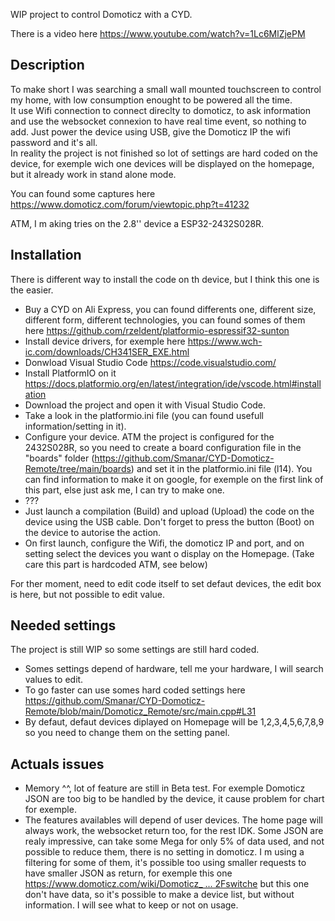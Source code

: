 WIP project to control Domoticz with a CYD.

There is a video here https://www.youtube.com/watch?v=1Lc6MlZjePM

## Description   

To make short I was searching a small wall mounted touchscreen to control my home, with low consumption enought to be powered all the time.   
It use Wifi connection to connect direclty to domoticz, to ask information and use the websocket connexion to have real time event, so nothing to add. Just power the device using USB, give the Domoticz IP the wifi password and it's all.   
In reality the project is not finished so lot of settings are hard coded on the device, for exemple wich one devices will be displayed on the homepage, but it already work in stand alone mode.   

You can found some captures here https://www.domoticz.com/forum/viewtopic.php?t=41232

ATM, I m aking tries on the 2.8'' device a ESP32-2432S028R.

## Installation   

There is different way to install the code on th device, but I think this one is the easier.   

- Buy a CYD on Ali Express, you can found differents one, different size, different form, different technologies, you can found somes of them here https://github.com/rzeldent/platformio-espressif32-sunton
- Install device drivers, for exemple here https://www.wch-ic.com/downloads/CH341SER_EXE.html   
- Donwload Visual Studio Code https://code.visualstudio.com/    
- Install PlatformIO on it https://docs.platformio.org/en/latest/integration/ide/vscode.html#installation   
- Download the project and open it with Visual Studio Code.
- Take a look in the platformio.ini file (you can found usefull information/setting in it).   
- Configure your device. ATM the project is configured for the 2432S028R, so you need to create a board configuration file in the "boards" folder (https://github.com/Smanar/CYD-Domoticz-Remote/tree/main/boards) and set it in the platformio.ini file (l14). You can find information to make it on google, for exemple on the first link of this part, else just ask me, I can try to make one.   
- ???
- Just launch a compilation (Build) and upload (Upload) the code on the device using the USB cable. Don't forget to press the button (Boot) on the device to autorise the action.
- On first launch, configure the Wifi, the domoticz IP and port, and on setting select the devices you want o display on the Homepage. (Take care this part is hardcoded ATM, see below)   
   
   
For ther moment, need to edit code itself to set defaut devices, the edit box is here, but not possible to edit value.

## Needed settings   

The project is still WIP so some settings are still hard coded.   
- Somes settings depend of hardware, tell me your hardware, I will search values to edit.
- To go faster can use somes hard coded settings here https://github.com/Smanar/CYD-Domoticz-Remote/blob/main/Domoticz_Remote/src/main.cpp#L31
- By defaut, defaut devices diplayed on Homepage will be 1,2,3,4,5,6,7,8,9 so you need to change them on the setting panel.

## Actuals issues   
- Memory ^^, lot of feature are still in Beta test. For exemple Domoticz JSON are too big to be handled by the device, it cause problem for chart for exemple.
- The features availables will depend of user devices. The home page will always work, the websocket return too, for the rest IDK. Some JSON are realy impressive, can take some Mega for only 5% of data used, and not possible to reduce them, there is no setting in domoticz. I m using a filtering for some of them, it's possible too using smaller requests to have smaller JSON as return, for exemple this one [https://www.domoticz.com/wiki/Domoticz_ ... 2Fswitche](https://www.domoticz.com/wiki/Domoticz_API/JSON_URL%27s#Get_details_of_all_lights.2Fswitches) but this one don't have data, so it's possible to make a device list, but without information. I will see what to keep or not on usage.   

  
